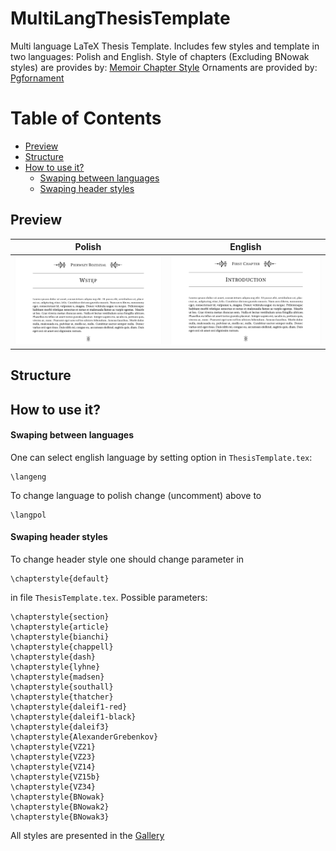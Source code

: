 # MultiLangThesisTemplate
Multi language LaTeX Thesis Template. Includes few styles and template in two languages: Polish and English.
Style of chapters (Excluding BNowak styles) are provides by: [Memoir Chapter Style](http://tug.ctan.org/info/MemoirChapStyles/MemoirChapStyles.pdf)
Ornaments are provided by: [Pgfornament](https://ctan.math.illinois.edu/macros/latex/contrib/tkz/pgfornament/doc/ornaments.pdf)

# Table of Contents
- [Preview](#preview)
- [Structure](#structure)
- [How to use it?](#how-to-use-it)
   - [Swaping between languages](#swaping-between-languages)
   - [Swaping header styles](#swaping-header-styles)


## Preview

| Polish | English |
|:---:|:---:|
|  ![Polish](https://raw.githubusercontent.com/bartlomiejnowak94/MultiLangThesisTemplate/main/example_fig/PL.PNG)   |  ![English](https://raw.githubusercontent.com/bartlomiejnowak94/MultiLangThesisTemplate/main/example_fig/ENG.PNG)  |

## Structure


## How to use it?
#### Swaping between languages
One can select english language by setting option in `ThesisTemplate.tex`:
```
\langeng
```
To change language to polish change (uncomment) above to
```
\langpol
```
#### Swaping header styles
To change header style one should change parameter in 
```
\chapterstyle{default}
```
in file `ThesisTemplate.tex`. Possible parameters: 
```
\chapterstyle{section}
\chapterstyle{article}
\chapterstyle{bianchi}
\chapterstyle{chappell}
\chapterstyle{dash}
\chapterstyle{lyhne}
\chapterstyle{madsen}
\chapterstyle{southall}
\chapterstyle{thatcher}
\chapterstyle{daleif1-red}
\chapterstyle{daleif1-black}
\chapterstyle{daleif3}
\chapterstyle{AlexanderGrebenkov}
\chapterstyle{VZ21}
\chapterstyle{VZ23}
\chapterstyle{VZ14}
\chapterstyle{VZ15b}
\chapterstyle{VZ34}
\chapterstyle{BNowak}
\chapterstyle{BNowak2}
\chapterstyle{BNowak3}
```
All styles are presented in the [Gallery](https://github.com/bartlomiejnowak94/MultiLangThesisTemplate/tree/main/example_fig/README.md)

